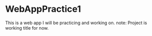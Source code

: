 # WebAppPractice1
This is a web app I will be practicing and working on. note: Project is working title for now.
